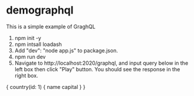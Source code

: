 # demographql
This is a simple example of GraghQL

1. npm init -y
2. npm intsall loadash
3. Add "dev": "node app.js" to package.json.
4. npm run dev
5. Navigate to http://localhost:2020/graphql, and input query below in the left box then click "Play" button. You should see the response in the right box.

{
  country(id: 1) {
    name
    capital
  }
}
